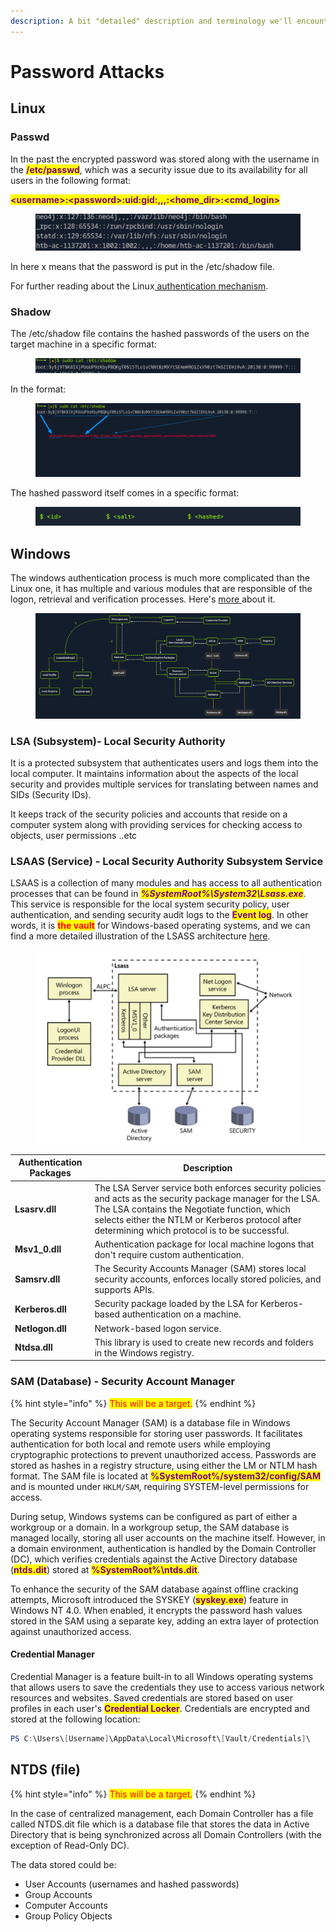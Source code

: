 ```yaml
---
description: A bit "detailed" description and terminology we'll encounter along the way
---
```


# Password Attacks

## Linux

### Passwd&#x20;

In the past the encrypted password was stored along with the username in the <mark style="color:purple;">**/etc/passwd**</mark>, which was a security issue due to its availability for all users in the following format:&#x20;

&#x20;           <mark style="color:purple;">**\<username>:\<password>:uid:gid:,,,:\<home\_dir>:\<cmd\_login>**</mark>

<figure><img src="../../.gitbook/assets/image (63).png" alt=""><figcaption></figcaption></figure>

In here x means that the password is put in the /etc/shadow file.

For further reading about the Linux[ authentication mechanism](https://tldp.org/HOWTO/pdf/User-Authentication-HOWTO.pdf).

### Shadow

The /etc/shadow file contains the hashed passwords of the users on the target machine in a specific format:&#x20;

<figure><img src="../../.gitbook/assets/image (60).png" alt=""><figcaption></figcaption></figure>

In the format:&#x20;

<figure><img src="../../.gitbook/assets/image (62).png" alt=""><figcaption></figcaption></figure>

The hashed password itself comes in a specific format:

<figure><img src="../../.gitbook/assets/image (64).png" alt=""><figcaption></figcaption></figure>

## Windows

The windows authentication process is much more complicated than the Linux one, it has multiple and various modules that are responsible of the logon, retrieval and verification processes. Here's [more ](https://learn.microsoft.com/en-us/windows-server/security/windows-authentication/credentials-processes-in-windows-authentication)about it.

<figure><img src="../../.gitbook/assets/image (67).png" alt=""><figcaption></figcaption></figure>

### LSA (Subsystem)- Local Security Authority&#x20;

It is a protected subsystem that authenticates users and logs them into the local computer. It maintains information about the aspects of the local security and provides multiple services for translating between names and SIDs (Security IDs).

It keeps track of the security policies and accounts that reside on a computer system along with providing services for checking access to objects, user permissions ..etc

### LSAAS (Service) - Local Security Authority Subsystem Service

LSAAS is a collection of many modules and has access to all authentication processes that can be found in _<mark style="color:purple;">**%SystemRoot%\System32\Lsass.exe**</mark>_. This service is responsible for the local system security policy, user authentication, and sending security audit logs to the <mark style="color:purple;">**Event log**</mark>. In other words, it is <mark style="color:red;">**the vault**</mark> for Windows-based operating systems, and we can find a more detailed illustration of the LSASS architecture [here](https://docs.microsoft.com/en-us/previous-versions/windows/it-pro/windows-2000-server/cc961760\(v=technet.10\)?redirectedfrom=MSDN).

<figure><img src="../../.gitbook/assets/image (65).png" alt=""><figcaption></figcaption></figure>

| **Authentication Packages** | **Description**                                                                                                                                                                                                                                                |
| --------------------------- | -------------------------------------------------------------------------------------------------------------------------------------------------------------------------------------------------------------------------------------------------------------- |
| **Lsasrv.dll**              | The LSA Server service both enforces security policies and acts as the security package manager for the LSA. The LSA contains the Negotiate function, which selects either the NTLM or Kerberos protocol after determining which protocol is to be successful. |
| **Msv1\_0.dll**             | Authentication package for local machine logons that don't require custom authentication.                                                                                                                                                                      |
| **Samsrv.dll**              | The Security Accounts Manager (SAM) stores local security accounts, enforces locally stored policies, and supports APIs.                                                                                                                                       |
| **Kerberos.dll**            | Security package loaded by the LSA for Kerberos-based authentication on a machine.                                                                                                                                                                             |
| **Netlogon.dll**            | Network-based logon service.                                                                                                                                                                                                                                   |
| **Ntdsa.dll**               | This library is used to create new records and folders in the Windows registry.                                                                                                                                                                                |

### SAM (Database) - Security Account Manager&#x20;

{% hint style="info" %}
<mark style="color:red;">This will be a target.</mark>
{% endhint %}

The Security Account Manager (SAM) is a database file in Windows operating systems responsible for storing user passwords. It facilitates authentication for both local and remote users while employing cryptographic protections to prevent unauthorized access. Passwords are stored as hashes in a registry structure, using either the LM or NTLM hash format. The SAM file is located at <mark style="color:purple;">**%SystemRoot%/system32/config/SAM**</mark> and is mounted under `HKLM/SAM`, requiring SYSTEM-level permissions for access.

During setup, Windows systems can be configured as part of either a workgroup or a domain. In a workgroup setup, the SAM database is managed locally, storing all user accounts on the machine itself. However, in a domain environment, authentication is handled by the Domain Controller (DC), which verifies credentials against the Active Directory database (<mark style="color:purple;">**ntds.dit**</mark>) stored at <mark style="color:purple;">**%SystemRoot%\ntds.dit**</mark>.

To enhance the security of the SAM database against offline cracking attempts, Microsoft introduced the SYSKEY (<mark style="color:purple;">**syskey.exe**</mark>) feature in Windows NT 4.0. When enabled, it encrypts the password hash values stored in the SAM using a separate key, adding an extra layer of protection against unauthorized access.

#### Credential Manager

Credential Manager is a feature built-in to all Windows operating systems that allows users to save the credentials they use to access various network resources and websites. Saved credentials are stored based on user profiles in each user's <mark style="color:purple;">**Credential Locker**</mark>. Credentials are encrypted and stored at the following location:

```powershell
PS C:\Users\[Username]\AppData\Local\Microsoft\[Vault/Credentials]\
```

## NTDS (file)

{% hint style="info" %}
<mark style="color:red;">This will be a target.</mark>
{% endhint %}

In the case of centralized management, each Domain Controller has a file called NTDS.dit file which is a database file that stores the data in Active Directory that is being synchronized across all Domain Controllers (with the exception of Read-Only DC).&#x20;

The data stored could be:

* User Accounts (usernames and hashed passwords)
* Group Accounts
* Computer Accounts
* Group Policy Objects
